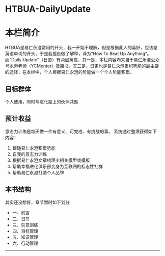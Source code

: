 # HTBUA-DailyUpdate

# 本栏简介

HTBUA是易仁永澄常用的开头，我一开始不理解，但是根据此人的喜好，应该是英语单词的开头，于是我擅自做了解释，译为“How To Beat Up Anything”。
而“Daily Update”（日更）有两层寓意，其一是，本栏内容均来自于易仁永澄公众号永澄老师（YCMentor）及简书。其二是，日更也是易仁永澄累积势能的最主要的途径，在本栏中，个人根据易仁永澄的势能做一个个人势能积累。

## 目标群体

个人使用，同时与进化路上的伙伴共勉

## 预计收益
意志力训练是每天做一件有意义、可完成、有挑战的事。
系统通过整理获得如下内容：
1. 跟随易仁永澄积累势能
2. 自我的意志力训练
3. 根据易仁永澄文章梳理出相关模型或模板
4. 帮助幸福进化俱乐部变身为互联网的标志性社群
5. 帮助易仁永澄打造个人品牌

## 本书结构

其实还没想好，章节暂时如下划分

- 一、前言
- 二、日签
- 三、刻意训练
- 四、目标管理
- 五、知识管理
- 六、行动管理

---- 

